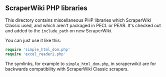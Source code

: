 ScraperWiki PHP libraries
-------------------------

This directory contains miscellaneous PHP libraries which ScraperWiki Classic
used, and which aren't packaged in PECL or PEAR. It's checked out and added to
the `include_path` on new ScraperWiki.

You can just use it like this:

```php
require 'simple_html_dom.php'
require 'excel_reader2.php'
```

The symlinks, for example to `simple_html_dom.php`, in scraperwiki/ are for
backwards compatibility with ScraperWiki Classic scrapers. 
